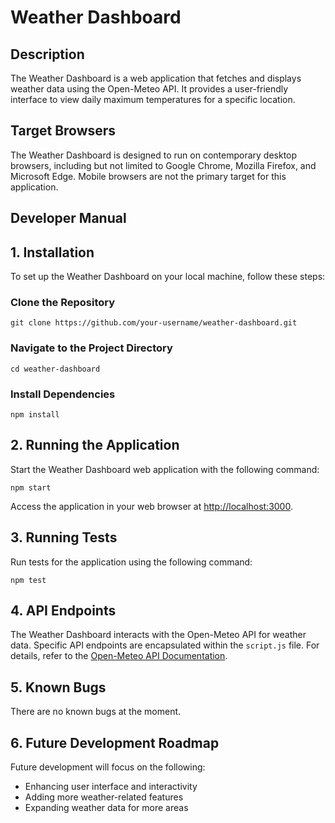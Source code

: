 <h1>Weather Dashboard</h1>

<h2>Description</h2>
<p>The Weather Dashboard is a web application that fetches and displays weather data using the Open-Meteo API. It provides a user-friendly interface to view daily maximum temperatures for a specific location.</p>

<h2>Target Browsers</h2>
<p>The Weather Dashboard is designed to run on contemporary desktop browsers, including but not limited to Google Chrome, Mozilla Firefox, and Microsoft Edge. Mobile browsers are not the primary target for this application.</p>

<h2>Developer Manual</h2>
<h2>1. Installation</h2>
<p>To set up the Weather Dashboard on your local machine, follow these steps:</p>
<h3>Clone the Repository</h3>
<pre><code>git clone https://github.com/your-username/weather-dashboard.git</code></pre>
<h3>Navigate to the Project Directory</h3>
<pre><code>cd weather-dashboard</code></pre>
<h3>Install Dependencies</h3>
<pre><code>npm install</code></pre>

<h2>2. Running the Application</h2>
<p>Start the Weather Dashboard web application with the following command:</p>
<pre><code>npm start</code></pre>
<p>Access the application in your web browser at <a href="http://localhost:3000">http://localhost:3000</a>.</p>

<h2>3. Running Tests</h2>
<p>Run tests for the application using the following command:</p>
<pre><code>npm test</code></pre>

<h2>4. API Endpoints</h2>
<p>The Weather Dashboard interacts with the Open-Meteo API for weather data. Specific API endpoints are encapsulated within the <code>script.js</code> file. For details, refer to the <a href="https://open-meteo.com/en/docs">Open-Meteo API Documentation</a>.</p>

<h2>5. Known Bugs</h2>
<p>There are no known bugs at the moment.</p>

<h2>6. Future Development Roadmap</h2>
<p>Future development will focus on the following:</p>
<ul>
  <li>Enhancing user interface and interactivity</li>
  <li>Adding more weather-related features</li>
  <li>Expanding weather data for more areas </li>
</ul>
